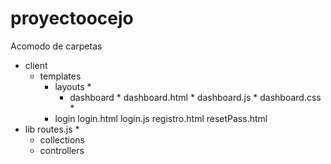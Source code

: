# proyectoocejo

Acomodo de carpetas
- client
	- templates 
		- layouts *
			- dashboard *
				dashboard.html *
				dashboard.js *
				dashboard.css *
		- login 
			login.html
			login.js 
			registro.html 
			resetPass.html
- lib
	routes.js *
	- collections
	- controllers




